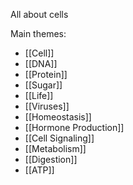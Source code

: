 All about cells

Main themes:
- [[Cell]]
- [[DNA]]
- [[Protein]]
- [[Sugar]]
- [[Life]]
- [[Viruses]]
- [[Homeostasis]]
- [[Hormone Production]]
- [[Cell Signaling]]
- [[Metabolism]]
- [[Digestion]]
- [[ATP]]

